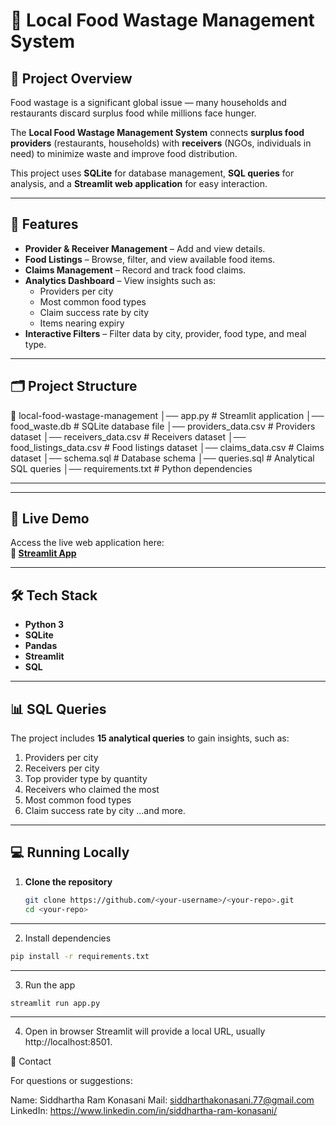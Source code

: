 # 🥗 Local Food Wastage Management System


## 📌 Project Overview
Food wastage is a significant global issue — many households and restaurants discard surplus food while millions face hunger.  

The **Local Food Wastage Management System** connects **surplus food providers** (restaurants, households) with **receivers** (NGOs, individuals in need) to minimize waste and improve food distribution.

This project uses **SQLite** for database management, **SQL queries** for analysis, and a **Streamlit web application** for easy interaction.

---

## 🎯 Features
- **Provider & Receiver Management** – Add and view details.
- **Food Listings** – Browse, filter, and view available food items.
- **Claims Management** – Record and track food claims.
- **Analytics Dashboard** – View insights such as:
  - Providers per city
  - Most common food types
  - Claim success rate by city
  - Items nearing expiry
- **Interactive Filters** – Filter data by city, provider, food type, and meal type.

---
## 🗂️ Project Structure

📁 local-food-wastage-management
│── app.py # Streamlit application
│── food_waste.db # SQLite database file
│── providers_data.csv # Providers dataset
│── receivers_data.csv # Receivers dataset
│── food_listings_data.csv # Food listings dataset
│── claims_data.csv # Claims dataset
│── schema.sql # Database schema
│── queries.sql # Analytical SQL queries
│── requirements.txt # Python dependencies

---


---

## 🚀 Live Demo
Access the live web application here:  
**🔗 [Streamlit App](https://sid-local-food-wastage-management.streamlit.app/)**

---

## 🛠️ Tech Stack
- **Python 3**
- **SQLite**
- **Pandas**
- **Streamlit**
- **SQL**

---

## 📊 SQL Queries
The project includes **15 analytical queries** to gain insights, such as:
1. Providers per city
2. Receivers per city
3. Top provider type by quantity
4. Receivers who claimed the most
5. Most common food types
6. Claim success rate by city
...and more.

---

## 💻 Running Locally
1. **Clone the repository**  
   ```bash
   git clone https://github.com/<your-username>/<your-repo>.git
   cd <your-repo>
  ---

2. Install dependencies
```bash
pip install -r requirements.txt
```
---
3. Run the app
```bash
streamlit run app.py

```
---
4. Open in browser
Streamlit will provide a local URL, usually http://localhost:8501.

📧 Contact

For questions or suggestions:

Name: Siddhartha Ram Konasani
Mail: siddharthakonasani.77@gmail.com
LinkedIn: https://www.linkedin.com/in/siddhartha-ram-konasani/
